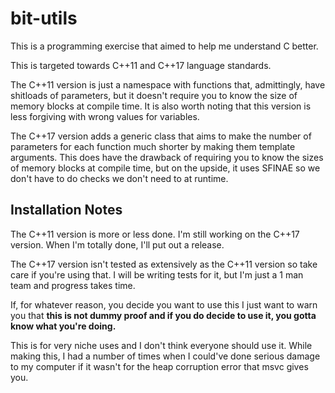 # bit-utils
This is a programming exercise that aimed to help me understand C better.

This is targeted towards C++11 and C++17 language standards.

The C++11 version is just a namespace with functions that, admittingly, have shitloads of parameters, but it doesn't require you to know the size of memory blocks at compile time.
It is also worth noting that this version is less forgiving with wrong values for variables.

The C++17 version adds a generic class that aims to make the number of parameters for each function much shorter by making them template arguments. This does have the drawback of requiring you to know the sizes of memory blocks at compile time, but on the upside, it uses SFINAE so we don't have to do checks we don't need to at runtime.


## Installation Notes

The C++11 version is more or less done.
I'm still working on the C++17 version. When I'm totally done, I'll put out a release.

The C++17 version isn't tested as extensively as the C++11 version so take care if you're using that. I will be writing tests for it, but I'm just a 1 man team and progress takes time.

If, for whatever reason, you decide you want to use this I just want to warn you that **this is not dummy proof and if you do decide to use it, you gotta know what you're doing.** 

This is for very niche uses and I don't think everyone should use it. While making this, I had a number of times when I could've done serious damage to my computer if it wasn't for the heap corruption error that msvc gives you.
